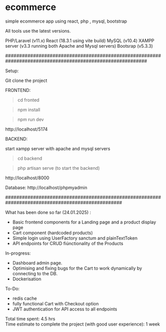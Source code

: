 # ecommerce
simple ecommerce app using react, php , mysql, bootstrap

All tools use the latest versions.


 PHP/Laravel (v11.x)
 React (18.3.1 using vite build)
 MySQL (v10.4)
 XAMPP server (v3.3 running both Apache and Mysql servers)
 Bootsrap (v5.3.3)


###########################################################################################################
                                                                                                            

Setup:

Git clone the project

FRONTEND:

> cd fronted

> npm install

> npm run dev

http://localhost/5174



BACKEND:

start xampp server with apache and mysql servers

> cd backend

> php artisan serve (to start the backend)

http://localhost/8000



Database: http://localhost/phpmyadmin




##################################################################################################





What has been done so far (24.01.2025) :

- Basic frontend components for a Landing page and a product display page
- Cart component (hardcoded products)
- Simple login using UserFactory sanctum and plainTextToken
- API endpoints for CRUD fiúnctionality of the Products

In-progress: 
- Dashboard admin page.
- Optimising and fixing bugs for the Cart to work dynamically by connecting to the DB.
- Dockerisation

To-Do:
- redis cache
- fully functional Cart with Checkout option
- JWT authentication for API access to all endpoints

Total time spent: 4.5 hrs  
Time estimate to complete the project (with good user experience): 1 week

